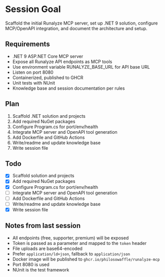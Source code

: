# Session Goal

Scaffold the initial Runalyze MCP server, set up .NET 9 solution, configure MCP/OpenAPI integration, and document the architecture and setup.

## Requirements
- .NET 9 ASP.NET Core MCP server
- Expose all Runalyze API endpoints as MCP tools
- Use environment variable RUNALYZE_BASE_URL for API base URL
- Listen on port 8080
- Containerized, published to GHCR
- Unit tests with NUnit
- Knowledge base and session documentation per rules

## Plan
1. Scaffold .NET solution and projects
2. Add required NuGet packages
3. Configure Program.cs for port/env/health
4. Integrate MCP server and OpenAPI tool generation
5. Add Dockerfile and GitHub Actions
6. Write/readme and update knowledge base
7. Write session file

## Todo
- [x] Scaffold solution and projects
- [x] Add required NuGet packages
- [x] Configure Program.cs for port/env/health
- [ ] Integrate MCP server and OpenAPI tool generation
- [ ] Add Dockerfile and GitHub Actions
- [ ] Write/readme and update knowledge base
- [x] Write session file

## Notes from last session
- All endpoints (free, supporter, premium) will be exposed
- Token is passed as a parameter and mapped to the `token` header
- File uploads are base64-encoded
- Prefer `application/ld+json`, fallback to `application/json`
- Docker image will be published to `ghcr.io/philosowaffle/runalyze-mcp`
- Port 8080 is used
- NUnit is the test framework 